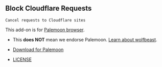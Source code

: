## Block Cloudflare Requests

`Cancel requests to Cloudflare sites`


This add-on is for [Palemoon browser](https://en.wikipedia.org/wiki/Pale_Moon_(web_browser)).  


- This **does NOT** mean we endorse Palemoon. [Learn about wolfbeast](../../cloudflare_users/README.md).

- [Download for Palemoon](https://git.nogafam.es/deCloudflare/cloudflare-tor/raw/branch/master/tool/block_cloudflare_requests_pm/bcfr.pm.xpi)

- [LICENSE](LICENSE)

